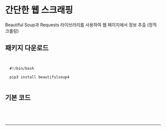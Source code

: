 간단한 웹 스크래핑
===

Beautiful Soup과 Requests 라이브러리를 사용하여 웹 페이지에서 정보 추출 (정적 크롤링)

## 패키지 다운로드

<pre><code>

  #!/bin/bash

  pip3 install beautifulsoup4
  
</code></pre>

## 기본 코드

<pre><code>

  
</code></pre>

---
